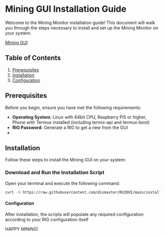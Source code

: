 # Mining GUI Installation Guide

Welcome to the Mining Monitor installation guide! This document will walk you through the steps necessary to install and set up the Mining Monitor on your system.

[Mining GUI](https://api.rg3d.eu:8443)

## Table of Contents
1. [Prerequisites](#prerequisites)
2. [Installation](#installation)
3. [Configuration](#configuration)

## Prerequisites

Before you begin, ensure you have met the following requirements:
- **Operating System**: Linux with 64bit CPU, Raspberry Pi5 or higher, Phone with Termux installed (including termix-api and termux-boot)
- **RIG Password**: Generate a RIG to get a new from the GUI
- 
## Installation

Follow these steps to install the Mining GUI on your system:

### Download and Run the Installation Script

Open your terminal and execute the following command:

```sh
curl -O https://raw.githubusercontent.com/dismaster/RG3DUI/main/install.sh && chmod +x install.sh && ./install.sh
```

#### Configuration

After installation, the scripts will populate any required configuration according to your RIG configuration itself

HAPPY MINING!
